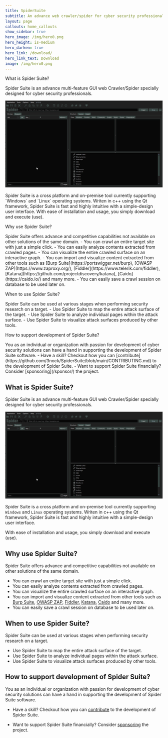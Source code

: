 ```yaml
---
title: SpiderSuite
subtitle: An advance web crawler/spider for cyber security professionals
layout: page
callouts: home_callouts
show_sidebar: true
hero_image: /img/hero0.png
hero_height: is-medium
hero_darken: true
hero_link: /download/
hero_link_text: Download
image: /img/hero0.png
---
```


<div class="box">
    <p class="title is-4">What is Spider Suite?</p>
    <div class="content">
    <p>
    Spider Suite is an advance multi-feature GUI web Crawler/Spider specially designed for cyber security professionals.
    </p>
    <center><img src="/img/preview.gif"></center>
    <p>
    Spider Suite is a cross platform and on-premise tool currently supporting `Windows` and `Linux` operating systems. Writen in c++ using the Qt framework, Spider Suite is fast and highly intuitive with a simple-design user interface.
    With ease of installation and usage, you simply download and execute (use).
    </p>
    </div>
</div>

<div class="box">
    <p class="title is-4">Why use Spider Suite?</p>
    <div class="content">
    <p>
    Spider Suite offers advance and competitive capabilities not available on other solutions of the same domain.
    - You can crawl an entire target site with just a simple click.
    - You can easily analyze contents extracted from crawled pages.
    - You can visualize the entire crawled surface on an interactive graph.
    - You can import and visualize content extracted from other tools such as [Burp Suite](https://portswigger.net/burp), [OWASP ZAP](https://www.zaproxy.org/), [Fiddler](https://www.telerik.com/fiddler), [Katana](https://github.com/projectdiscovery/katana), [Caido](https://caido.io/) and many more.
    - You can easily save a crawl session on database to be used later on.
    </p>
    </div>
</div>

<div class="box">
    <p class="title is-4">When to use Spider Suite?</p>
    <div class="content">
    <p>
    Spider Suite can be used at various stages when performing security research on a target.
    - Use Spider Suite to map the entire attack surface of the target.
    - Use Spider Suite to analyze individual pages within the attack surface.
    - Use Spider Suite to visualize attack surfaces produced by other tools.
    </p>
    </div>
</div>

<div class="box">
    <p class="title is-4">How to support development of Spider Suite?</p>
    <div class="content">
    <p>
    You as an individual or organization with passion for development of cyber security solutions can have a hand in supporting the development of Spider Suite software.
    - Have a skill? Checkout how you can [contribute](https://github.com/3nock/SpiderSuite/blob/main/CONTRIBUTING.md) to the development of Spider Suite.
    - Want to support Spider Suite financially?  Consider [sponsoring](/sponsor/) the project.
    </p>
    </div>
</div>

## What is Spider Suite?

Spider Suite is an advance multi-feature GUI web Crawler/Spider specially designed for cyber security professionals.

<center><img src="/img/preview.gif"></center>

Spider Suite is a cross platform and on-premise tool currently supporting `Windows` and `Linux` operating systems. Writen in c++ using the Qt framework, Spider Suite is fast and highly intuitive with a simple-design user interface.

With ease of installation and usage, you simply download and execute (use).

## Why use Spider Suite?

Spider Suite offers advance and competitive capabilities not available on other solutions of the same domain.
- You can crawl an entire target site with just a simple click.
- You can easily analyze contents extracted from crawled pages.
- You can visualize the entire crawled surface on an interactive graph.
- You can import and visualize content extracted from other tools such as [Burp Suite](https://portswigger.net/burp), [OWASP ZAP](https://www.zaproxy.org/), [Fiddler](https://www.telerik.com/fiddler), [Katana](https://github.com/projectdiscovery/katana), [Caido](https://caido.io/) and many more.
- You can easily save a crawl session on database to be used later on.

## When to use Spider Suite?

Spider Suite can be used at various stages when performing security research on a target.

- Use Spider Suite to map the entire attack surface of the target.
- Use Spider Suite to analyze individual pages within the attack surface.
- Use Spider Suite to visualize attack surfaces produced by other tools.

## How to support development of Spider Suite?

You as an individual or organization with passion for development of cyber security solutions can have a hand in supporting the development of Spider Suite software.

- Have a skill? Checkout how you can [contribute](https://github.com/3nock/SpiderSuite/blob/main/CONTRIBUTING.md) to the development of Spider Suite.

- Want to support Spider Suite financially?  Consider [sponsoring](/sponsor/) the project.